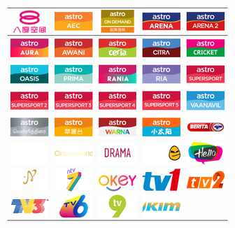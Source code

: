 | ![](https://raw.githubusercontent.com/RevGear/logo/master/Countries/MY/8TV.png) | ![](https://raw.githubusercontent.com/RevGear/logo/master/Countries/MY/AstroAEC.png) | ![](https://raw.githubusercontent.com/RevGear/logo/master/Countries/MY/AstroAOD.png) | ![](https://raw.githubusercontent.com/RevGear/logo/master/Countries/MY/AstroArena.png) | ![](https://raw.githubusercontent.com/RevGear/logo/master/Countries/MY/AstroArena2.png) | 
|:---:|:---:|:---:|:---:|:---:| 
| ![](https://raw.githubusercontent.com/RevGear/logo/master/Countries/MY/AstroAura.png) | ![](https://raw.githubusercontent.com/RevGear/logo/master/Countries/MY/AstroAwani.png) | ![](https://raw.githubusercontent.com/RevGear/logo/master/Countries/MY/AstroCeria.png) | ![](https://raw.githubusercontent.com/RevGear/logo/master/Countries/MY/AstroCitra.png) | ![](https://raw.githubusercontent.com/RevGear/logo/master/Countries/MY/AstroCricket.png) | 
| ![](https://raw.githubusercontent.com/RevGear/logo/master/Countries/MY/AstroOasis.png) | ![](https://raw.githubusercontent.com/RevGear/logo/master/Countries/MY/AstroPrima.png) | ![](https://raw.githubusercontent.com/RevGear/logo/master/Countries/MY/AstroRania.png) | ![](https://raw.githubusercontent.com/RevGear/logo/master/Countries/MY/AstroRia.png) | ![](https://raw.githubusercontent.com/RevGear/logo/master/Countries/MY/AstroSuperSport.png) | 
| ![](https://raw.githubusercontent.com/RevGear/logo/master/Countries/MY/AstroSuperSport2.png) | ![](https://raw.githubusercontent.com/RevGear/logo/master/Countries/MY/AstroSuperSport3.png) | ![](https://raw.githubusercontent.com/RevGear/logo/master/Countries/MY/AstroSuperSport4.png) | ![](https://raw.githubusercontent.com/RevGear/logo/master/Countries/MY/AstroSuperSport5.png) | ![](https://raw.githubusercontent.com/RevGear/logo/master/Countries/MY/AstroVaanavil.png) | 
| ![](https://raw.githubusercontent.com/RevGear/logo/master/Countries/MY/AstroVellithirai.png) | ![](https://raw.githubusercontent.com/RevGear/logo/master/Countries/MY/AstroWahLaiToi.png) | ![](https://raw.githubusercontent.com/RevGear/logo/master/Countries/MY/AstroWarna.png) | ![](https://raw.githubusercontent.com/RevGear/logo/master/Countries/MY/AstroXiaoTaiYang.png) | ![](https://raw.githubusercontent.com/RevGear/logo/master/Countries/MY/BeritaRTM.png) | 
| ![](https://raw.githubusercontent.com/RevGear/logo/master/Countries/MY/Boo.png) | ![](https://raw.githubusercontent.com/RevGear/logo/master/Countries/MY/CinemaWorld.png) | ![](https://raw.githubusercontent.com/RevGear/logo/master/Countries/MY/DramaSangat.png) | ![](https://raw.githubusercontent.com/RevGear/logo/master/Countries/MY/eGGNetwork.png) | ![](https://raw.githubusercontent.com/RevGear/logo/master/Countries/MY/Hello.png) | 
| ![](https://raw.githubusercontent.com/RevGear/logo/master/Countries/MY/Naura.png) | ![](https://raw.githubusercontent.com/RevGear/logo/master/Countries/MY/NTV7.png) | ![](https://raw.githubusercontent.com/RevGear/logo/master/Countries/MY/OKEY.png) | ![](https://raw.githubusercontent.com/RevGear/logo/master/Countries/MY/TV1.png) | ![](https://raw.githubusercontent.com/RevGear/logo/master/Countries/MY/TV2.png) | 
| ![](https://raw.githubusercontent.com/RevGear/logo/master/Countries/MY/TV3.png) | ![](https://raw.githubusercontent.com/RevGear/logo/master/Countries/MY/TV6.png) | ![](https://raw.githubusercontent.com/RevGear/logo/master/Countries/MY/TV9.png) | ![](https://raw.githubusercontent.com/RevGear/logo/master/Countries/MY/TVIKIM.png)  | 
